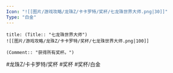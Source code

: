 ```yaml
---
Icon: "![[图片/游戏攻略/龙珠Z/卡卡罗特/奖杯/七龙珠世界大师.png|30]]"
Type: "白金"
---
```

```ad-common-platinum-trophy
title: (Title:: "七龙珠世界大师")
![[图片/游戏攻略/龙珠Z/卡卡罗特/奖杯/七龙珠世界大师.png|100]]

(Comment:: "获得所有奖杯。")
```

#龙珠Z/卡卡罗特/奖杯 #奖杯 #奖杯/白金
